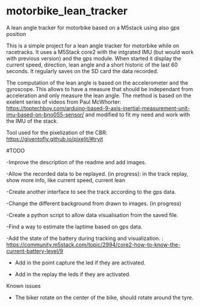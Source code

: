 # motorbike_lean_tracker
A lean angle tracker for motorbike based on a M5stack using also gps position

This is a simple project for a lean angle tracker for motorbike while on racetracks.
It uses a M5Stack core2 with the intgrated IMU (but would work with previous version) and the gps module.
When started it display the current speed, direction, lean angle and a short historic of the last 60 seconds.
It regularly saves on the SD card the data recorded.

The computation of the lean angle is based on the accelerometer and the gyroscope. This allows to have a measure that should be independant from acceleration and only measure the lean angle. The method is based on the exelent series of videos from Paul McWhorter: https://toptechboy.com/arduino-based-9-axis-inertial-measurement-unit-imu-based-on-bno055-sensor/ and modified to fit my need and work with the IMU of the stack.

Tool used for the pixelization of the CBR: https://giventofly.github.io/pixelit/#tryit

#TODO

-Improve the description of the readme and add images.

-Allow the recorded data to be replayed. (in progress): in the track replay, show more info, like current speed, current lean

-Create another interface to see the track according to the gps data.

-Change the different background from drawn to images. (in progress)

-Create a python script to allow data visualisation from the saved file.

-Find a way to estimate the laptime based on gps data.

-Add the state of the battery during tracking and visualization. : https://community.m5stack.com/topic/2994/core2-how-to-know-the-current-battery-level/9

- Add in the point capture the led if they are activated.

- Add in the replay the leds if they are activated.


Known issues

- The biker rotate on the center of the bike, should rotate around the tyre.